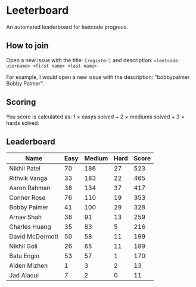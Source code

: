 # Leeterboard

An automated leaderboard for leetcode progress.

## How to join

Open a new issue with the title: `[register]` and description:
`<leetcode username> <first name> <last name>`

For example, I would open a new issue with the description: "bobbypalmer Bobby Palmer".

## Scoring

You score is calculated as:
1 $\times$ easys solved + 2 $\times$ mediums solved + 3 $\times$ hards solved.

## Leaderboard
| Name | Easy | Medium | Hard | Score |
| --- | --- | --- | --- | --- |
| Nikhil Patel | 70 | 186 | 27 | 523 |
| Rithvik Vanga | 33 | 183 | 22 | 465 |
| Aaron Rahman | 38 | 134 | 37 | 417 |
| Conner Rose | 76 | 110 | 19 | 353 |
| Bobby Palmer | 41 | 100 | 29 | 328 |
| Arnav Shah | 38 | 91 | 13 | 259 |
| Charles Huang | 35 | 83 | 5 | 216 |
| David McDermott | 50 | 58 | 11 | 199 |
| Nikhil Goli | 26 | 65 | 11 | 189 |
| Batu Engin | 53 | 57 | 1 | 170 |
| Aiden Mizhen | 1 | 3 | 2 | 13 |
| Jad Alaoui | 7 | 2 | 0 | 11 |
